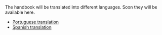 The handbook will be translated into different languages. Soon they will be available here.

* [Portuguese translation](https://book.fosteropenscience.eu/pt)
* [Spanish translation](https://book.fosteropenscience.eu/es)

